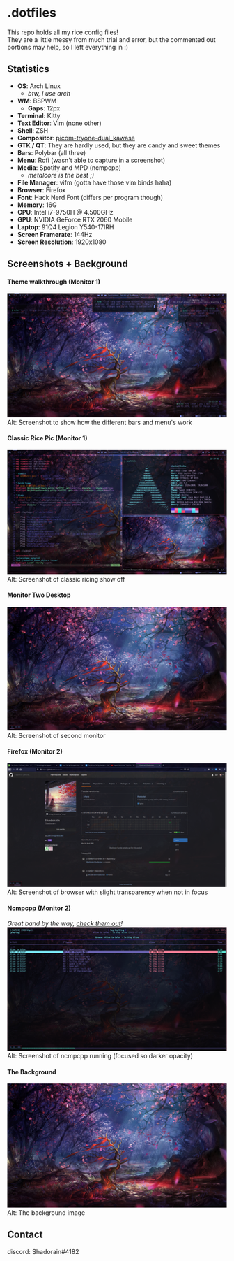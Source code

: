 # .dotfiles
This repo holds all my rice config files!  
They are a little messy from much trial and error, but the commented out portions may help, so I left everything in :)

## Statistics
* __OS__: Arch Linux
  * _btw, I use arch_
* __WM__: BSPWM
  * __Gaps__: 12px
* __Terminal__: Kitty
* __Text Editor__: Vim (none other)
* __Shell__: ZSH
* __Compositor__: [picom-tryone-dual_kawase](https://github.com/tryone144/picom/tree/feature/dual_kawase)
* __GTK / QT__: They are hardly used, but they are candy and sweet themes
* __Bars__: Polybar (all three)
* __Menu__: Rofi (wasn't able to capture in a screenshot)
* __Media__: Spotify and MPD (ncmpcpp)
  * _metalcore is the best ;)_
* __File Manager__: vifm (gotta have those vim binds haha)
* __Browser__: Firefox
* __Font__: Hack Nerd Font (differs per program though)
* __Memory__: 16G
* __CPU__: Intel i7-9750H @ 4.500GHz
* __GPU__: NVIDIA GeForce RTX 2060 Mobile
* __Laptop__: 91Q4 Legion Y540-17IRH
* __Screen Framerate__: 144Hz
* __Screen Resolution__: 1920x1080

## Screenshots + Background
#### Theme walkthrough (Monitor 1)
![screeny2](screeny2.png)
Alt: Screenshot to show how the different bars and menu's work

#### Classic Rice Pic (Monitor 1)
![screeny1](screeny1.png)
Alt: Screenshot of classic ricing show off

#### Monitor Two Desktop
![screeny4](screeny4.png)
Alt: Screenshot of second monitor

#### Firefox (Monitor 2)
![screeny3](screeny3.png)
Alt: Screenshot of browser with slight transparency when not in focus

#### Ncmpcpp (Monitor 2)
_Great band by the way, [check them out](https://www.youtube.com/watch?v=TQAv0x4OHFE)!_
![screeny5](screeny5.png)
Alt: Screenshot of ncmpcpp running (focused so darker opacity)

#### The Background
![forest](forest.png)
Alt: The background image

## Contact
discord: Shadorain#4182
